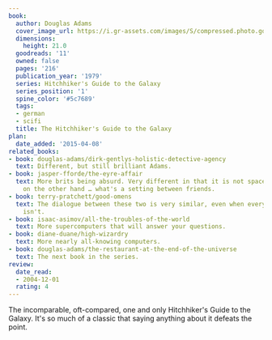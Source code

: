```yaml
---
book:
  author: Douglas Adams
  cover_image_url: https://i.gr-assets.com/images/S/compressed.photo.goodreads.com/books/1531891848l/11._SY475_.jpg
  dimensions:
    height: 21.0
  goodreads: '11'
  owned: false
  pages: '216'
  publication_year: '1979'
  series: Hitchhiker's Guide to the Galaxy
  series_position: '1'
  spine_color: '#5c7689'
  tags:
  - german
  - scifi
  title: The Hitchhiker's Guide to the Galaxy
plan:
  date_added: '2015-04-08'
related_books:
- book: douglas-adams/dirk-gentlys-holistic-detective-agency
  text: Different, but still brilliant Adams.
- book: jasper-fforde/the-eyre-affair
  text: More brits being absurd. Very different in that it is not space-based, but
    on the other hand … what's a setting between friends.
- book: terry-pratchett/good-omens
  text: The dialogue between these two is very similar, even when everything else
    isn't.
- book: isaac-asimov/all-the-troubles-of-the-world
  text: More supercomputers that will answer your questions.
- book: diane-duane/high-wizardry
  text: More nearly all-knowing computers.
- book: douglas-adams/the-restaurant-at-the-end-of-the-universe
  text: The next book in the series.
review:
  date_read:
  - 2004-12-01
  rating: 4
---
```


The incomparable, oft-compared, one and only Hitchhiker's Guide to the Galaxy. It's so much of a classic that saying
anything about it defeats the point.
